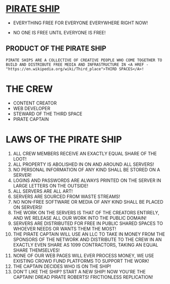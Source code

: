   
# [PIRATE SHIP](https://github.com/lafelabs/distro/PIRATESHIP/)


 - EVERYTHING FREE FOR EVERYONE EVERYWHERE RIGHT NOW!</P>
 - NO ONE IS FREE UNTIL EVERYONE IS FREE!</P>        
            
       
##  PRODUCT OF THE PIRATE SHIP
    
    PIRATE SHIPS ARE A COLLECTIVE OF CREATIVE PEOPLE WHO COME TOGETHER TO BUILD AND DISTRIBUTE FREE MEDIA AND INFRASTRUCTURE IN <A HREF - "https://en.wikipedia.org/wiki/Third_place">THIRD SPACES</A>!

# THE CREW
        
 - CONTENT CREATOR
 - WEB DEVELOPER
 - STEWARD OF THE THIRD SPACE
 - PIRATE CAPTAIN
       
# LAWS OF THE PIRATE SHIP

 
1. ALL CREW MEMBERS RECEIVE AN EXACTLY EQUAL SHARE OF THE LOOT!
2. ALL PROPERTY IS ABOLISHED IN ON AND AROUND ALL SERVERS!
3. NO PERSONAL INFORMATION OF ANY KIND SHALL BE STORED ON A SERVER!
4. LOGINS AND PASSWORDS ARE ALWAYS PRINTED ON THE SERVER IN LARGE LETTERS ON THE OUTSIDE!
5. ALL SERVERS ARE ALL ART!
6. SERVERS ARE SOURCED FROM WASTE STREAMS!
7. NO NON-FREE SOFTWARE OR MEDIA OF ANY KIND SHALL BE PLACED ON SERVERS!
8. THE WORK ON THE SERVERS IS THAT OF THE CREATORS ENTIRELY, AND WE RELEASE ALL OUR WORK INTO THE PUBLIC DOMAIN!
9. SERVERS ARE DISTRIBUTED FOR FREE IN PUBLIC SHARED SPACES TO WHOEVER NEEDS OR WANTS THEM THE MOST!
10. THE PIRATE CAPTAIN WILL USE AN LLC TO TAKE IN MONEY FROM THE SPONSORS OF THE NETWORK AND DISTRIBUTE TO THE CREW IN AN EXACTLY EVEN SHARE AS 1099 CONTRACTORS, TAKING AN EQUAL SHARE THEMSELVES!
11. NONE OF OUR WEB PAGES WILL EVER PROCESS MONEY, WE USE EXISTING CROWD FUND PLATFORMS TO SUPPORT THE WORK!
12. THE CAPTAIN DECIDES WHO IS ON THE SHIP!
13. DON'T LIKE THE SHIP? START A NEW SHIP! NOW YOU'RE THE CAPTAIN! DREAD PIRATE ROBERTS! FRICTIONLESS REPLICATION!
